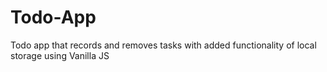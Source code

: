 # Todo-App
Todo app that records and removes tasks with added functionality of local storage using Vanilla JS
